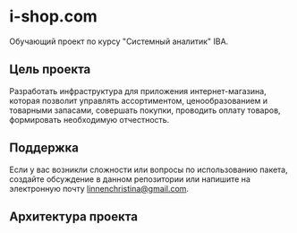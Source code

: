 # i-shop.com
Обучающий проект по курсу "Системный аналитик" IBA.
## Цель проекта
Разработать инфраструктура для приложения интернет-магазина, которая позволит управлять ассортиментом, ценообразованием и товарными запасами, совершать покупки, проводить оплату товаров, формировать необходимую отчестность.
## Поддержка
Если у вас возникли сложности или вопросы по использованию пакета, создайте обсуждение в данном репозитории или напишите на электронную почту linnenchristina@gmail.com.
## Архитектура проекта
